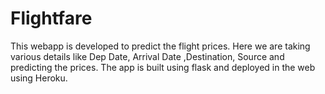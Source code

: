 # Flightfare
This webapp is developed to predict the flight prices.
Here we are taking various details like Dep Date, Arrival Date ,Destination, Source and predicting the prices.
The app is built using flask and deployed in the web using Heroku.
